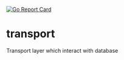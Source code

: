 [![Go Report Card](https://goreportcard.com/badge/github.com/Snehal1112/transport)](https://goreportcard.com/report/github.com/Snehal1112/transport)
# transport
Transport layer which interact with database 
